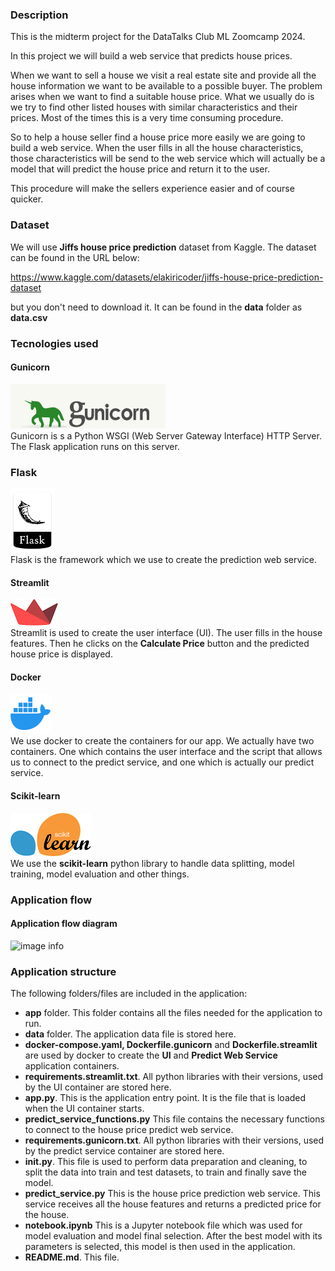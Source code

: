 ### Description
This is the midterm project for the DataTalks Club ML Zoomcamp 2024.

In this project we will build a web service that predicts house prices.

When we want to sell a house we visit a real estate site and provide all the house information we want to be available to a possible buyer. The problem arises when we want to find a suitable house price. What we usually do is we try to find other listed houses with similar characteristics and their prices. Most of the times this is a very time consuming procedure.

So to help a house seller find a house price more easily we are going to build a web service. When the user fills in all the house characteristics, those characteristics will be send to the web service which will actually be a model that will predict the house price and return it to the user.

This procedure will make the sellers experience easier and of course quicker.

### Dataset

We will use **Jiffs house price prediction** dataset from Kaggle. The dataset can be found in the URL below:

https://www.kaggle.com/datasets/elakiricoder/jiffs-house-price-prediction-dataset

but you don't need to download it. It can be found in the **data** folder as **data.csv**

### Tecnologies used

#### Gunicorn
![image info](./images/gunicorn.png)  
Gunicorn is s a Python WSGI (Web Server Gateway Interface) HTTP Server. The Flask application runs on this server.

### Flask
![image info](./images/flask.png)  
Flask is the framework which we use to create the prediction web service. 

#### Streamlit
![image info](./images/streamlit.png)  
Streamlit is used to create the user interface (UI). The user fills in the house features. Then he clicks on the **Calculate Price** button and the predicted house price is displayed.

#### Docker
![image info](./images/docker.png)  
We use docker to create the containers for our app. We actually have two containers. One which contains the user interface and the script that allows us to connect to the predict service, and one which is actually our predict service.

#### Scikit-learn
![image info](./images/scikit-learn.png)  
We use the **scikit-learn** python library to handle data splitting, model training, model evaluation and other things.

### Application flow

#### Application flow diagram
![image info](./images/rag_flow.png)  

### Application structure

The following folders/files are included in the application:

* **app** folder. This folder contains all the files needed for the application to run.
* **data** folder. The application data file is stored here.
* **docker-compose.yaml, Dockerfile.gunicorn** and **Dockerfile.streamlit** are used by docker to create the **UI** and **Predict Web Service** application containers.
* **requirements.streamlit.txt**. All python libraries with their versions, used by the UI container are stored here.
* **app.py**. This is the application entry point. It is the file that is loaded when the UI container starts.
* **predict_service_functions.py** This file contains the necessary functions to connect to the house price predict web service.
* **requirements.gunicorn.txt**. All python libraries with their versions, used by the predict service container are stored here.
* **init.py**. This file is used to perform data preparation and cleaning, to split the data into train and test datasets, to train and finally save the model.
* **predict_service.py** This is the house price prediction web service. This service receives all the house features and returns a predicted price for the house.
* **notebook.ipynb** This is a Jupyter notebook file which was used for model evaluation and model final selection. After the best model with its parameters is selected, this model is then used in the application.
* **README.md**. This file.
